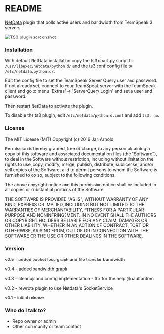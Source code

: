 # README #

[NetData](https://github.com/firehol/netdata/) plugin that polls active users and bandwidth from TeamSpeak 3 servers.

![TS3 plugin screenshot](http://semper.space/netdata_ts3/screenshot01.png "Netdata TS3 plugin")

### Installation ###

With default NetData installation copy the ts3.chart.py script to `/usr/libexec/netdata/python.d/` and the ts3.conf config file to `/etc/netdata/python.d/`.

Edit the config file to set the TeamSpeak Server Query user and password.
If not already set, connect to your TeamSpeak server with the TeamSpeak client and go to menu 'Extras' -> 'ServerQuery Login' and set a user and password.

Then restart NetData to activate the plugin.

To disable the ts3 plugin, edit `/etc/netdata/python.d.conf` and add `ts3: no`.


### License ###

The MIT License (MIT)
Copyright (c) 2016 Jan Arnold

Permission is hereby granted, free of charge, to any person obtaining a copy of this software and associated documentation files (the "Software"), to deal in the Software without restriction, including without limitation the rights to use, copy, modify, merge, publish, distribute, sublicense, and/or sell copies of the Software, and to permit persons to whom the Software is furnished to do so, subject to the following conditions:

The above copyright notice and this permission notice shall be included in all copies or substantial portions of the Software.

THE SOFTWARE IS PROVIDED "AS IS", WITHOUT WARRANTY OF ANY KIND, EXPRESS OR IMPLIED, INCLUDING BUT NOT LIMITED TO THE WARRANTIES OF MERCHANTABILITY, FITNESS FOR A PARTICULAR PURPOSE AND NONINFRINGEMENT. IN NO EVENT SHALL THE AUTHORS OR COPYRIGHT HOLDERS BE LIABLE FOR ANY CLAIM, DAMAGES OR OTHER LIABILITY, WHETHER IN AN ACTION OF CONTRACT, TORT OR OTHERWISE, ARISING FROM, OUT OF OR IN CONNECTION WITH THE SOFTWARE OR THE USE OR OTHER DEALINGS IN THE SOFTWARE.


### Version ###

v0.5 - added packet loss graph and file transfer bandwidth

v0.4 - added bandwidth graph

v0.3 - cleanup and config implementation - thx for the help @paulfantom

v0.2 - rewrote plugin to use Netdata's SocketService

v0.1 - initial release



### Who do I talk to? ###

* Repo owner or admin
* Other community or team contact
